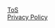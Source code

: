 [ToS](https://github.com/Jminding/ToS-PrivacyPolicy-For-MSHangout/blob/main/ToS.md)<br>
[Privacy Policy](https://github.com/Jminding/ToS-PrivacyPolicy-For-MSHangout/blob/main/Privacy%20Policy.md)
